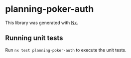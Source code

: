 # planning-poker-auth

This library was generated with [Nx](https://nx.dev).

## Running unit tests

Run `nx test planning-poker-auth` to execute the unit tests.
